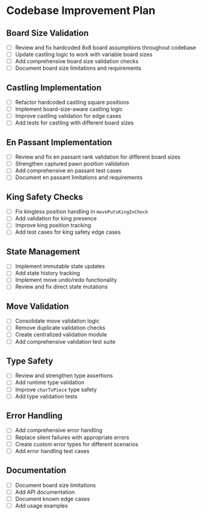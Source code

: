 # Codebase Improvement Plan

## Board Size Validation
- [ ] Review and fix hardcoded 8x8 board assumptions throughout codebase
- [ ] Update castling logic to work with variable board sizes
- [ ] Add comprehensive board size validation checks
- [ ] Document board size limitations and requirements

## Castling Implementation
- [ ] Refactor hardcoded castling square positions
- [ ] Implement board-size-aware castling logic
- [ ] Improve castling validation for edge cases
- [ ] Add tests for castling with different board sizes

## En Passant Implementation
- [ ] Review and fix en passant rank validation for different board sizes
- [ ] Strengthen captured pawn position validation
- [ ] Add comprehensive en passant test cases
- [ ] Document en passant limitations and requirements

## King Safety Checks
- [ ] Fix kingless position handling in `movePutsKingInCheck`
- [ ] Add validation for king presence
- [ ] Improve king position tracking
- [ ] Add test cases for king safety edge cases

## State Management
- [ ] Implement immutable state updates
- [ ] Add state history tracking
- [ ] Implement move undo/redo functionality
- [ ] Review and fix direct state mutations

## Move Validation
- [ ] Consolidate move validation logic
- [ ] Remove duplicate validation checks
- [ ] Create centralized validation module
- [ ] Add comprehensive validation test suite

## Type Safety
- [ ] Review and strengthen type assertions
- [ ] Add runtime type validation
- [ ] Improve `charToPiece` type safety
- [ ] Add type validation tests

## Error Handling
- [ ] Add comprehensive error handling
- [ ] Replace silent failures with appropriate errors
- [ ] Create custom error types for different scenarios
- [ ] Add error handling test cases

## Documentation
- [ ] Document board size limitations
- [ ] Add API documentation
- [ ] Document known edge cases
- [ ] Add usage examples 